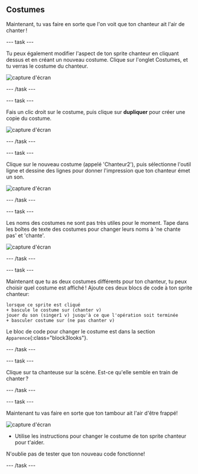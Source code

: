## Costumes

Maintenant, tu vas faire en sorte que l'on voit que ton chanteur ait l'air de chanter !

\--- task \---

Tu peux également modifier l'aspect de ton sprite chanteur en cliquant dessus et en créant un nouveau costume. Clique sur l'onglet Costumes, et tu verras le costume du chanteur.

![capture d'écran](images/band-singer-costume-annotated.png)

\--- /task \---

\--- task \---

Fais un clic droit sur le costume, puis clique sur **dupliquer** pour créer une copie du costume.

![capture d'écran](images/band-singer-duplicate.png)

\--- /task \---

\--- task \---

Clique sur le nouveau costume (appelé 'Chanteur2'), puis sélectionne l'outil ligne et dessine des lignes pour donner l'impression que ton chanteur émet un son.

![capture d'écran](images/band-singer-click.png)

\--- /task \---

\--- task \---

Les noms des costumes ne sont pas très utiles pour le moment. Tape dans les boîtes de texte des costumes pour changer leurs noms à 'ne chante pas' et 'chante'.

![capture d'écran](images/band-singer-name-annotated.png)

\--- /task \---

\--- task \---

Maintenant que tu as deux costumes différents pour ton chanteur, tu peux choisir quel costume est affiché ! Ajoute ces deux blocs de code à ton sprite chanteur:

```blocks3
lorsque ce sprite est cliqué
+ bascule le costume sur (chanter v)
jouer du son (singer1 v) jusqu'à ce que l'opération soit terminée
+ basculer costume sur (ne pas chanter v)
```

Le bloc de code pour changer le costume est dans la section `Apparence`{:class="block3looks"}.

\--- /task \---

\--- task \---

Clique sur ta chanteuse sur la scène. Est-ce qu'elle semble en train de chanter ?

\--- /task \---

\--- task \---

Maintenant tu vas faire en sorte que ton tambour ait l'air d'être frappé!

![capture d'écran](images/band-drum-final.png)

- Utilise les instructions pour changer le costume de ton sprite chanteur pour t'aider.

N'oublie pas de tester que ton nouveau code fonctionne!

\--- /task \---